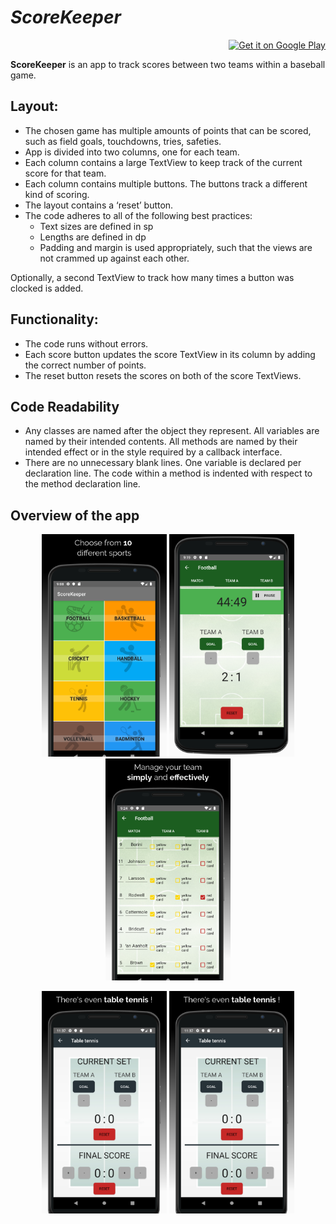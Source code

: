 # *ScoreKeeper*  

<p align="right">
	<a href="https://play.google.com/store/apps/details?id=com.neonfunapps.scorekeeper" rel="nofollow">
    <img alt="Get it on Google Play" height="80" src="https://camo.githubusercontent.com/59c5c810fc8363f8488c3a36fc78f89990d13e99/68747470733a2f2f706c61792e676f6f676c652e636f6d2f696e746c2f656e5f75732f6261646765732f696d616765732f67656e657269632f656e5f62616467655f7765625f67656e657269632e706e67" data-canonical-src="https://play.google.com/intl/en_us/badges/images/generic/en_badge_web_generic.png" style="max-width:100%;">
</a>
</p>

**ScoreKeeper** is an app to track scores between two teams within a baseball game.


## Layout:

* The chosen game has multiple amounts of points that can be scored, such as field goals, touchdowns, tries, safeties.
* App is divided into two columns, one for each team.
* Each column contains a large TextView to keep track of the current score for that team.
* Each column contains multiple buttons. The buttons track a different kind of scoring.
* The layout contains a ‘reset’ button.
* The code adheres to all of the following best practices:
	* Text sizes are defined in sp
	* Lengths are defined in dp
	* Padding and margin is used appropriately, such that the views are not crammed up against each other.

Optionally, a second TextView to track how many times a button was clocked is added.

## Functionality:

* The code runs without errors.
* Each score button updates the score TextView in its column by adding the correct number of points.
* The reset button resets the scores on both of the score TextViews.

## Code Readability

* Any classes are named after the object they represent. All variables are named by their intended contents.
All methods are named by their intended effect or in the style required by a callback interface.
* There are no unnecessary blank lines. One variable is declared per declaration line.
The code within a method is indented with respect to the method declaration line.

## Overview of the app 

<p align="center">
  <img src="https://raw.githubusercontent.com/Andrea211/2-ScoreKeeper-GooglePlay/master/1-6%20inch%20-%20Nexus%206-screen__1.jpg" width="200" title="hover text">
	<img src="https://raw.githubusercontent.com/Andrea211/2-ScoreKeeper-GooglePlay/master/2-6%20inch%20-%20Nexus%206-screen__1.jpg" width="200" title="hover text">
	<img src="https://raw.githubusercontent.com/Andrea211/2-ScoreKeeper-GooglePlay/master/2-6%20inch%20-%20Nexus%206-screen__2.jpg" width="200" title="hover text">
	</p>
	<p align="center">
	<img src="https://raw.githubusercontent.com/Andrea211/2-ScoreKeeper-GooglePlay/master/3-6%20inch%20-%20Nexus%206-screen__3.jpg" width="200" title="hover text">
	<img src="https://raw.githubusercontent.com/Andrea211/2-ScoreKeeper-GooglePlay/master/3-6%20inch%20-%20Nexus%206-screen__3.jpg" width="200" title="hover text">
</p>

